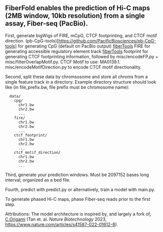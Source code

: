 ## FiberFold enables the prediction of Hi-C maps (2MB window, 10kb resolution) from a single assay, Fiber-seq (PacBio).

First, generate bigWigs of FIRE, mCpG, CTCF footprinting, and CTCF motif direction.
  (pb-CpG-tools)[https://github.com/PacificBiosciences/pb-CpG-tools] for generating CpG (default on PacBio output)
  [fiberTools](https://github.com/fiberseq/fibertools-rs) FIRE for generating accessible regulatory element track
  [fiberTools](https://github.com/fiberseq/fibertools-rs) footprint for generating CTCF footprinting information, followed by misc/encodeFP.py + misc/filterOverlapMotif.py. CTCF Motif to use: MA0139.1.
  misc/encodeMotifDirection.py to encode CTCF motif directionality.
 
Second, split these data by chromsosome and store all chroms from a single feature track in a directory.
  Example directory structure should look like (in file_prefix.bw, file prefix must be chromosome name):
  
      data/
        cpg/
          chr1.bw
          chr2.bw
          ...
        fire/
          chr1.bw
          chr2.bw
          ...
        ctcf_footprint/
          chr1.bw
          chr2.bw
          ...
        ctcf_motif_direction/
          chr1.bw
          chr2.bw
          ...
Third, generate your prediction windows. Must be 2097152 bases long interval, organized as a bed file.

Fourth, predict with predict.py or alternatively, train a model with main.py. 

To generate phased Hi-C maps, phase Fiber-seq reads prior to the first step.

Attributions:
The model architecture is inspired by, and largely a fork of, [C.Origami](https://github.com/tanjimin/C.Origami)  (Tan et. al. *Nature Biotechnology* 2023, https://www.nature.com/articles/s41587-022-01612-8).


